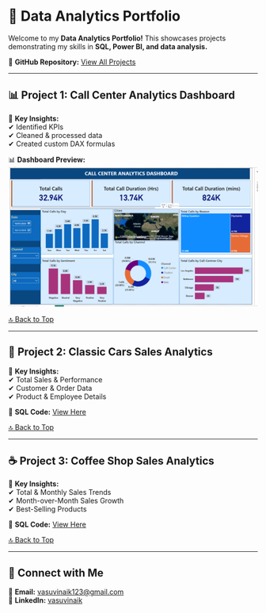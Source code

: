 # 🚀 Data Analytics Portfolio  
Welcome to my **Data Analytics Portfolio!** This showcases projects demonstrating my skills in **SQL, Power BI, and data analysis.**  

📂 **GitHub Repository:** [View All Projects](https://github.com/Vasu-Vinaik123/Data-Analysis-Portfolio.git)  

---

## 📊 Project 1: Call Center Analytics Dashboard  
📍 **Key Insights:**  
✔ Identified KPIs  
✔ Cleaned & processed data  
✔ Created custom DAX formulas  

📊 **Dashboard Preview:**  
![](Call_Center_Dashboard/Call_Center_Dashboard_Image.png)  

[🔝 Back to Top](#data-analytics-portfolio)  

---

## 🚗 Project 2: Classic Cars Sales Analytics  
📍 **Key Insights:**  
✔ Total Sales & Performance  
✔ Customer & Order Data  
✔ Product & Employee Details  

📂 **SQL Code:** [View Here](https://github.com/Vasu-Vinaik123/Data-Analysis-Portfolio/blob/main/Classic_Models_Analytics/Classic_model_analytics.sql)  

[🔝 Back to Top](#data-analytics-portfolio)  

---

## ☕ Project 3: Coffee Shop Sales Analytics  
📍 **Key Insights:**  
✔ Total & Monthly Sales Trends  
✔ Month-over-Month Sales Growth  
✔ Best-Selling Products  

📂 **SQL Code:** [View Here](https://github.com/Vasu-Vinaik123/Data-Analysis-Portfolio/blob/main/Coffee_Sales_Analytics/Coffee_Shop_Sales_Analytics.sql)  

[🔝 Back to Top](#data-analytics-portfolio)  

---

## 📩 Connect with Me  
📧 **Email:** [vasuvinaik123@gmail.com](mailto:vasuvinaik123@gmail.com)  
🔗 **LinkedIn:** [vasuvinaik](https://www.linkedin.com/in/vasu-vinaik/)  
